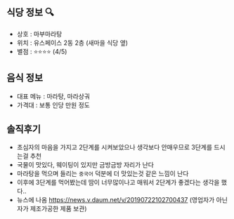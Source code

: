 ## 식당 정보 :mag:
- 상호 : 마부마라탕
- 위치 : 유스페이스 2동 2층 (새마을 식당 옆) 
- 별점 : :star::star::star::star: (4/5)

## 음식 정보

- 대표 메뉴 : 마라탕, 마라상궈
- 가격대 : 보통 인당 만원 정도 

## 솔직후기
- 초심자의 마음을 가지고 2단계를 시켜보았으나 생각보다 안매우므로 3단계를 드시는걸 추천 
- 국물이 맛있다, 웨이팅이 있지만 금방금방 자리가 난다 
- 마라탕을 먹으며 들리는 `중국어` 덕분에 더 맛있는것 같은 느낌이 난다 
- 이후에 3단계를 먹어봤는데 땀이 너무많이나고 매워서 2단계가 좋겠다는 생각을 했다..
- 뉴스에 나옴 https://news.v.daum.net/v/20190722102700437 (영업자가 아닌자가 제조가공한 제품 보관)

